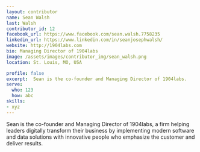 ```yaml
---
layout: contributor
name: Sean Walsh
last: Walsh
contributor_id: 12
facebook_url: https://www.facebook.com/sean.walsh.7758235
linkedin_url: https://www.linkedin.com/in/seanjosephwalsh/
website: http://1904labs.com
bio: Managing Director of 1904labs
image: /assets/images/contributor_img/sean_walsh.png
location: St. Louis, MO, USA

profile: false
excerpt:  Sean is the co-founder and Managing Director of 1904labs.
serve:
  who: 123
  how: abc
skills:
- xyz
---
```


Sean is the co-founder and Managing Director of 1904labs, a firm helping leaders digitally transform their business by implementing modern software and data solutions with innovative people who emphasize the customer and deliver results.